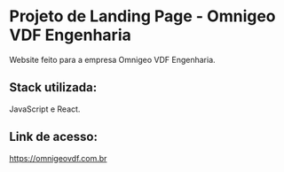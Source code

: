 # Projeto de Landing Page - Omnigeo VDF Engenharia
Website feito para a empresa Omnigeo VDF Engenharia.

## Stack utilizada:
JavaScript e React.

## Link de acesso:
https://omnigeovdf.com.br
